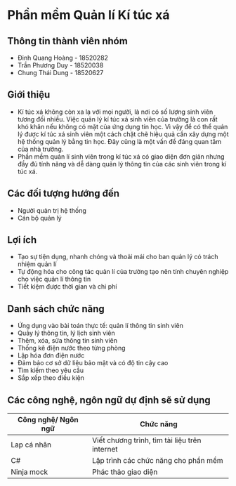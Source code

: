 # Phần mềm Quản lí Kí túc xá
## Thông tin thành viên nhóm
- Đinh Quang Hoàng - 18520282 
- Trần Phương Duy  - 18520038
- Chung Thái Dung  - 18520627
## Giới thiệu
- Kí túc xá không còn xa lạ với mọi người, là nơi có số lượng sinh viên tương đối nhiều. Việc quản lý kí túc xá sinh viên của trường là con rất khó khăn nếu không có mặt của ứng dụng tin học. Vì vậy để có thể quản lý được kí túc xá sinh viên một cách chặt chẽ hiệu quả cần xây dựng một hệ thống quản lý bằng tin học. Đây cũng là một vấn đề đáng quan tâm của nhà trường.
- Phần mềm quản lí sinh viên trong kí túc xá có giao diện đơn giản nhưng đầy đủ tính năng và dễ dàng quản lý thông tin của các sinh viên trong kí túc xá.
## Các đối tượng hướng đến
- Người quản trị hệ thống
- Cán bộ quản lý
## Lợi ích 
- Tạo sự tiện dụng, nhanh chóng và thoải mái cho ban quản lý có trách nhiệm quản lí
- Tự động hóa cho công tác quản lí của trường tạo nên tính chuyên nghiệp cho việc quản lí thông tin
- Tiết kiệm được thời gian và chi phí
## Danh sách chức năng
-	Ứng dụng vào bài toán thực tế: quản lí thông tin sinh viên
- Quảy lý thông tin, lý lịch sinh viên
- Thêm, xóa, sửa thông tin sinh viên
- Thống kê điện nước theo từng phòng
- Lập hóa đơn điện nước
- Đảm bảo cơ sở dữ liệu bảo mật và có độ tin cậy cao
- Tìm kiếm theo yêu cầu
- Sắp xếp theo điều kiện
## Các công nghệ, ngôn ngữ dự định sẽ sử dụng

| Công nghệ/ Ngôn ngữ | Chức năng |
| ------ | ------ |
| Lap cá nhân | Viết chương trình, tìm tài liệu trên internet |
| C# | Lập trình các chức năng cho phần mềm|
|Ninja mock| Phác thảo giao diện|
